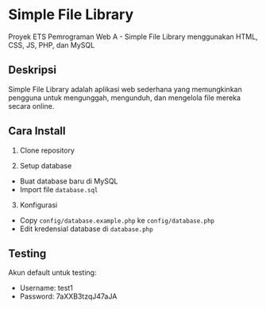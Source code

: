 # Simple File Library

Proyek ETS Pemrograman Web A - Simple File Library menggunakan HTML, CSS, JS, PHP, dan MySQL

## Deskripsi

Simple File Library adalah aplikasi web sederhana yang memungkinkan pengguna untuk mengunggah, mengunduh, dan mengelola file mereka secara online.

## Cara Install

1. Clone repository

2. Setup database
- Buat database baru di MySQL
- Import file `database.sql`

3. Konfigurasi
- Copy `config/database.example.php` ke `config/database.php`
- Edit kredensial database di `database.php`

## Testing

Akun default untuk testing:
- Username: test1
- Password: 7aXXB3tzqJ47aJA
